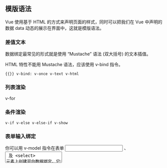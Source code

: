## 模版语法

Vue 使用基于 HTML 的方式来声明页面的样式，同时可以把我们在 Vue 中声明的数据 data 动态的展示在界面中，这就是模版语法。

### 差值文本

数据绑定最常见的形式就是使用 “Mustache” 语法 (双大括号) 的文本插值。

HTML 特性不能用 Mustache 语法，应该使用 v-bind 指令。

```vue
{{}} v-bind: v-once v-text v-html
```

### 列表渲染

v-for

### 条件渲染

```vue
v-if v-else v-else-if v-show
```

### 表单输入绑定

你可以用 v-model 指令在表单 <input> 、 <textarea> 及 <select> 元素上创建双向数据绑定。它会根据控件类型自动选取正确的方法来更新元素。 v-model 本质上是语法糖。它将转换为输入事件以更新数据，并对一些极端场景进行一些特殊处理。

### 事件处理

可以用 v-on 指令监听 DOM 事件，并在触发时运行一些 JavaScript 代码。

事件修饰符。

### class 与 style 绑定

操作元素的 class 列表和内联样式是数据绑定的一个常见需求。因为它们都是属性，所以我们可以用 v-bind 处理它们：只需要通过表达式计算出字符串结果即可。不过，字符串拼接麻烦且易错。因此，在将 v-bind 用于 class 和 style 时，Vue.js 做了专门的增强。表达式结果的类型除了字符串之外，还可以是对象或数组，对象的方式更常用。

### 模版和函数渲染

模版语法是如何实现的。

我们编写的模版，看起来像 HTML 代码的内容它到底是什么呢。

实际上，将来 Vue 会将我们编写的这些模版转换成渲染函数，渲染函数最终的目标是要为了能够生成虚拟 DOM，再结合着 Vue 的响应式系统，Vue 就能够根据将来值发生变化之后，再次执行渲染函数，得到一个全新的虚拟 DOM，在新旧虚拟 DOM 之间经过比对，就可以知道我们真正要做的 DOM 操作。

这个渲染函数将来执行之后，它能够 return 一个结果，return 的这个结果就是虚拟 DOM。

```js
// 输出vue替我们生成的渲染函数一窥究竟 
console.log(app.$options.render)

// 它长这个样子 
(function anonymous( ) { with(this){return _c('div',{attrs:{"id":"app"}},[_c('h2',{attrs: {"title":title}},[_v("\n "+_s(title)+"\n ")]),_v(" "),_c('input',{directives:[{name:"model",rawName:"v-model",value: (course),expression:"course"}],attrs:{"type":"text"},domProps:{"value": (course)},on:{"keydown":function($event) {if(!$event.type.indexOf('key')&&_k($event.keyCode,"enter",13,$event.key,"Enter" ))return null;return addCourse($event)},"input":function($event) {if($event.target.composing)return;course=$event.target.value}}}),_v(" "),_c('button',{on:{"click":addCourse}},[_v("新增课程")]),_v(" "),(courses.length == 0)?_c('p',[_v("没有任何课程信息")]):_e(),_v(" "),_c('ul',_l((courses),function(c){return _c('li',{class:{active: (selectedCourse === c)},on:{"click":function($event){selectedCourse = c}}}, [_v(_s(c))])}),0)])} })
```

改写为渲染函数版本：

```js
const app = new Vue({ 
  // 引入上面的render函数 
  render() { 
    with (this) { return ... } 
  } 
})
```

所以实际上我们在编写模版的时候其实我们不是在写 HTML，在 Vue 的内部其实是把它转换成了一个 JS 的函数，这个才是真正的模版技术的工作机制。



## 计算属性和监听器

模板内的表达式非常便利，但是设计它们的初衷是用于简单运算的。在模板中放入太多的逻辑会让模板过重且难以维护，此时就可以考虑计算属性和监听器。

计算属性具有缓存性：计算所得的值如果没有变化不会重复执行，页面不会重新渲染。其实计算属性里的逻辑挪到methods 里面也是可以实现的，但是不管这个值有没有变化，每次都会重新计算。

默认情况下 watch 在初始化时不执行，监听的值变了才执行，想要初始化时执行，要使用带选项的 watcher。

区别：

* 简洁性，且计算属性具有缓存性。所以实际开发中，如果能用 computed 实现就用 computed。
* 从语境上说
  * computed：一个值是由其他值得来的，这些值变了这个值也要变，适合做多个值影响一个值的情形。
  * watch：一个值变化了，我要做一些事情，适合做一个数据影响多个数据的情形。
* 监听器选项提供了更通用的方法，适合执行异步操作或较大开销操作的情况。



## 生命周期

每个 Vue 实例在被创建时都要经过一系列的过程。例如，初始化、更新过程、销毁过程、需要设置数据监听、编译模板、将实例挂载到 DOM 并在数据变化时更新 DOM 等，这一系列的过程统称为 Vue 实例的生命周期。

### 生命周期钩子

既然组件它将来要实例化，它会有生命周期，那么为了我们方便去写程序，Vue 为我们准备了一些叫做生命周期钩子的函数。可以在组件的选项中按照它规定的名字直接去写就可以了。

* created：组件实例已创建，它自己的所有的数据以及父组件传下来的所有数据都可以访问到了。由于没有挂载，所以当前这些数据还没有转换成真实的 DOM 元素，DOM 元素还不存在。
* mounted：mounted 的时间点更靠后，它做了挂载，挂载实际上做的操作是将所有渲染函数执行之后得到的虚拟 DOM 转换成真实 DOM。所以 mounted 里已经可以访问到 DOM 元素了。

created 到 mounted 的这个过程是很快的，所以 ated 和 mounted 本质上是没有差别的。

### 使用场景分析

生命周期分为三阶段：初始化、更新、销毁。

* 初始化：beforeCreate、created、beforeMount、mounted
* 更新：beforeUpdate、updated
* 销毁：beforeDestroy、destroyed

### 探讨生命周期

#### 生命周期图示

* new Vue()：我们 new Vue 的时候创建了整个应用程序的根实例。
* 初始化 事件&生命周期：接下来是一系列子组件和子实例的创建和挂载，首先要做的事情是一些数据的准备，包括事件的监听和生命周期等，这个生命周期主要是一些特别的属性的创建，像老爹的引用 $parent，孩子的引用 $children 等等一些跟生命有关的，因为出生了就肯定知道老爹是谁了，但是还不知道孩子是谁，但是这些变量的初始化已经做好了。
* beforeCreate：接下来是 beforeCreate 这个生命周期钩子，这个时间点是非常早的，所以我们开发项目的过程中，可能很少会用到它。
* 初始化 注入&校验：这是一些数据的传入，在这个阶段会有一些来自父组件注入的特别的数据，父辈祖辈传过来的，Vue 还做了一些相关的校验工作，比如说这些数据有没有冲突，跟我组件当前的 data 或 props 有没有冲突。
* created：这些所有数据全部准备就绪了，才会 created。所以我们平时获取异步数据为什么要放到这呢，因为现在所有数据都准备好了，特别安全合理可靠。于情于理都应该写在这。所以这获取异步数据就挺合适的。
* 接下来会执行挂载逻辑，这是 Vue 内部去执行的，大家不用去关心，我们只要找着这个宿主了，把当前这个数据结合着我写的模版变成 DOM，就算完成了，完成之后呢，就要执行挂载，其实是 DOM 的追加操作了。我希望把我的内容追加到宿主元素上。
* beforeMount：在执行一些列的转换过程之前，会先 beforeMount 一下，通知一下我准备去干这个事了，但现在实际上还没有开始做转换。
* mounted：当我把转换的事情都做完后，vm.$el 就是这个 DOM 元素已经转换完成了，它转换完成后会触发 mounted，会通知用户现在已经可以访问 DOM 了，可以放心的访问和更新 DOM 了。到这挂载是完毕的，初始化流程结束了。
* beforeUpdate：只要这个组件不死，不被删除掉，那它就处于这个循环过程，就不停的监控数据的更新，一旦数据发生更新，准备做更新之前，先 beforeUpdate。
* updated：等我把所有的更新操作做完，DOM 操作更新完了，再通知用户 updated。如果你要再更新之前，想记录一下状态，你要在 beforeUpdate，反之，你要希望看到更新之后的结果，你要在 updated 这个钩子里面去做事情。
* beforeDestory：如果用户手动的去调 $detory() 去销毁当前的组件实例，也不是立刻销毁，在销毁之前给用户一个机会再做点事，这里还可以访问组件实例，比如把程序中的定时器销毁掉，解除一些绑定，销毁子组件，事件监听等等一系列可能造成内存泄露的东西把它先解除掉，防止出问题。
* destoryed：真正销毁完毕的事件是这个 destoryed，这个时候组件实例都没有了，灰飞烟灭。

![Vue生命周期图示](/Users/zhaoyang/tool/images/前端知识体系/前端工程实践/Vue/Vue生命周期图示.png)

#### 生命周期列表

除了上面的生命周期图示的理解，我们还要完整的掌握生命周期列表。在 API 中，关于生命周期会有一个详细的列表展示。[生命周期图示](https://cn.vuejs.org/v2/api/#%E9%80%89%E9%A1%B9-%E7%94%9F%E5%91%BD%E5%91%A8%E6%9C%9F%E9%92%A9%E5%AD%90)

### 生命周期钩子使用场景分析

一般情况下，这些带 before 的，我们在实际开发中用的都会少。因为在这些 before 的状态中，要么数据还没准备好，要么元素还没准备好，总是少了那么点东西。

```js
{
  beforeCreate(){} // 执行时组件实例还未创建，这个时间点非常之早，各种各样的数据还不齐全，所以大家在做操作的时候，不要随意的访问各种各样的数据，可能根本就访问不到，通常用于插件开发中执行一些初始化任务
  created(){} // 组件初始化完毕，各种数据可以使用，常用于异步数据获取
  beforeMounted(){} // 未执行渲染、更新，dom未创建
  mounted(){} // 初始化结束，dom已创建，可用于获取访问数据和dom元素
  beforeUpdate(){} // 更新前，可用于获取更新前各种状态，比如有一个列表更新了，你要记录它更新之前滚动条的位置，显然是在这个时候去保存是最合理的。
  updated(){} // 更新后，所有状态已是最新，得到上列滚动条最新的高度，位置可能都有变化，这个时候可以做一些更新之后的操作。
  beforeDestroy(){} // 销毁前，可用于一些定时器或订阅的取消，防止内存泄露，这个时候组件实例还在
  destroyed(){} // 组件已销毁，作用同上，组件实例已经不在了
}
```



## 组件化基础

组件化就是把我们应用程序中的一些比较独立的功能的模块或者单元，把它抽取出来，然后把它封装成组件。就像工程化过程中的一些零件。搭积木时候积木的零件。以后在开发后续程序的过程中，维护，复用都会得到进一步的提升。

官方对组件的定义：组件是可复用的 Vue 实例，带有一个名字，我们可以在一个通过 new Vue 创建的 Vue 根实例中，把这个组件作为自定义元素来使用。

### 组件的注册、使用及数据传递

Vue.component(name, options) 可用于注册组件。

props 用于接收数据。

template 用于编写组件模版。

### 自定义事件及其监听

当子组件需要和父级组件进行通信，可以派发并监听自定义事件。

公用的状态放在父组件。

### 在自定义组件上使用双向数据绑定

v-model 是一个语法糖，v-model 最终会转换成一个属性的传递 :value="values" 和一个事件的监听 @input="onInput"。

onInput 回调函数里具体的逻辑是，将内部派发事件传递的那个最新的要变更的值赋值给 values，就是 @input = "values=$event"，$event 是固定的名字，表示传递出来的参数，把它赋值给当前的 values 变量。

```vue
<course-add v-model="values"></course-add> 
// 相当于：
<course-add :value="values" @input="values=$event"></course-add>
```

在组件的内部，要做的事情是，接受一个属性叫 value 和派发一个默认的 input 事件，把最新的值作为参数传递出来。

```js
Vue.component('course-add', {
	props: ['values'],
  template: `
		<div>
			<!-- 需要实现input的:value和@input --> 
			<input :value="values" @input="onInput"/> 
		</div> 
	`,
	methods: {
    onInput(e) {
      this.$emit('input', e.target.value)
    }
  }
})
```

非自定义组件和表单元素的 v-model 做的事是一样的，只不过组件内部做的事 Vue 已经在绑定了 v-model 的表单元素上做好了。所以在表单元素上使用数据双向绑定只需写一个 v-model 就行了。

### 插槽

在开发的过程中，我们经常会遇到一些这样的需求，比如说一个对话框要去组件化，这个对话框的内容在用的时候是在父组件中去指定的，但是这块内容将来是要把它显示在子组件内部的，这个就是内容分发。在外面去提供内容，将来分发到里面的指定位置，这就是内容分发技术。

Vue 中组件的内容分发，我们用的是插槽，这个名字非常的形象，我留出这个位置，内容实际上是不确定的，通过父组件传递过来，我用插槽来接收。

**普通插槽**

```vue
<message :show.sync="show">新增课程成功！</message>
```

```js
// slot作为占位符 
Vue.component('message', { 
  props: ['show'], 
  template: ` 
		<div class="message-box" v-if="show"> 
			<slot></slot> 
			<span class="message-box-close" @click="$emit('update:show', false)">X</span>
		</div>
	`
})
```

sync 修饰符：为了写法更简洁。:show.sync="isShow" 将来会展开成 :show="isShow" @update:show="show=$event" 的形式。所以将来子组件要派发的事件就是 update:show。

**如果存在多个独立内容要分发，可以使用具名插槽，把指定的内容放到指定的位置。**

```vue
<message :show.sync="show"> 
  // 通过template的方式
	<template v-slot:title>
		<h2>恭喜</h2>
  </template> 
  <template>新增课程成功！</template> 
</message>
```

```js
Vue.component('message', { 
  props: ['show'], 
  template: ` 
		<div class="message-box" v-if="show"> 
			<strong><slot name="title">默认标题</slot></strong>
			<slot></slot> 
		</div>
	`
})
```

**作用域插槽： 数据值来自于子组件内部还是父组件。**

```vue
<message :show.sync="show"> 
  // 通过template的方式
	<template v-slot:title="slotProps">
		<h2>{{slotProps.title}}</h2>
  </template> 
  <template>新增课程成功！</template> 
</message>
```

```js
Vue.component('message', { 
  props: ['show'],
  template: ` 
		<div class="message-box" v-if="show"> 
			<slot name="title" title="来自message的标题">默认标题</slot>
			<slot></slot> 
		</div>
	`
})
```

### Vue 组件化探讨

Vue 应用就是由一个个组件构成的。Vue 的组件化涉及到的内容非常多。

组件化是 Vue 的最精髓的特性，也是体现使用 Vue 的熟练程度，精通程度的一个非常重要的参考。于是在面试的过程中经常被问到：谈一下你对 Vue 组件化的理解，这时候有可能无从下手，组件化这个问题很大，怎么能够把它具体的落地去回答到这个问题中，可以从以下几点进行阐述，由浅入深来说：

* 首先遵循的原则是先要介绍下组件化含义是什么：组件是可复用的 Vue 实例，准确讲它们是 VueComponent 的实例，继承自 Vue。

* 组件化其实是软件工程中的一些原则性的践行，软件工程中一个最重要的原则就是**高内聚，低耦合**，从而增强程序的复用性，可维护性，可测试性，这些优点在 Vue 程序中就是用组件化去实现的。

* 组件化的使用场景：什么时候使用组件？组件用到什么地方去？以下分类可作为参考：

  * 通用组件：实现最基本的功能，具有通用性、复用性，例如按钮组件、输入框组件、布局组件等，类似 elementUI 等组件库的功能，这些组件库共同的特点是基本上就是最小的功能单元了，不可能再区分了。
  * 业务组件：它们完成具体业务，具有一定的复用性，例如登录组件、轮播图组件。可以把这些通用组件做一个有机的组合来完成一个功能。
  * 页面组件：组织应用各部分独立内容，需要时在不同页面组件间切换，例如列表页、详情页组件

* 如何使用组件

  * 定义：全局定义 Vue.component()，局部定义 components 选项，sfc
  * 分类：有状态组件，functional（函数式组件，无状态组件），abstract（抽象组件，完成一些特定的功能，它不管视图，可能实现一个特别的逻辑控制，逻辑功能，比如一个防抖组件，keep-alive，transition 加上这些组件去包装）
  * 组件化过程中一些常见的通信手段：props，$emit()/$on()，provide/inject，$children/$parent/$root/$attrs/$listeners
  * 内容分发：<slot>，<template>，v-slot
  * 使用及优化：动态组件 is，keep-alive，异步组件

* 组件的本质

  组件到底是什么，组件的本质是什么，组件最终的输出目标是什么。

  Vue 中的组件经历如下过程：

  组件配置 => VueComponent 实例 => render() => Virtual DOM => DOM

  所以组件最终的输出目标是虚拟 DOM。

  组件大家平常写的只是配置对象，但是这个过程中 Vue 内部到底做了什么事情呢，是中间这三步，大家看不到的，因为你写了配置最后希望看到 DOM，但实际上 Vue 内部为你做了三件事。

  * 首先它把你写的组件配置转换成了 VueComponent 实例。
  * 实例里面会有 render 方法，render 方法是我们写的模版转换的，render 方法在合适的时间去执行获得虚拟 DOM。
  * 虚拟 DOM 又通过更新的过程转换成真实 DOM。

  所以隐藏在 Vue 内部的这个过程你应当知道。

  最后我们需要知道组件的本质就是产生虚拟 DOM。



## Vue 必会 API 盘点

### 数据相关 API

#### Vue.set

后续动态的向响应式对象中添加一个属性，并确保这个新属性同样是响应式的，且触发视图更新。

使用方法： Vue.set(target, propertyName/index, value)

#### Vue.delete

动态的删除对象的属性。如果对象是响应式的，确保删除能触发更新视图。

使用 delete obj['property'] 这种方式删除的时候，我们定义的拦截器是无法拦截到的，所以导致这样删除，最终界面中是不会响应的。

使用方法： Vue.delete(target, propertyName/index)

#### vm.$set vm.$delete 这两个同名的实例方法是上面两个方法的别名。

### 事件相关 API

#### vm.$on

监听当前实例上的自定义事件。事件可以由 vm.$emit 触发。回调函数会接收所有传入事件触发函数的额外参数。

相当于在模版中@事件的方式：@test="callback"

```js
vm.$on('test', function (msg) {
  console.log(msg)
})
```

事件监听的时候，虽然我们 @test 是写在父组件里头，但是这个事件的监听者其实是事件的派发者。事件的监听者和派发者是同一个实例。而不是在子组件中派发事件，在父组件中监听，要区分开来，只是用 @ 那种语法写到父组件。将来转换成真正的代码其实还是 $on 这样的。

#### vm.$emit 

触发当前实例上的事件。附加参数都会传给监听器回调。

#### 典型应用：事件总线

$on 和 $emit 其实有一个比较常见的应用方式，叫事件总线。

通过在 Vue 的构造函数的原型上添加另外一个独立的 Vue 的实例，把它作为事件总线，这是一个设计模式，总线模式，因为我是放到了原型上，那将来我在任意的组件中都可以通过 this.$bus 的方式来访问到这个 new Vue() 的实例，所以这个 Vue 的实例就可以作为所有组件的中间人，在任何的组件中只要想给其他的组件传递消息你都可以用 $bus 进行 $emit，在其他组件里用 $on 去监听，这样大家的通信就非常方便了，实现组件间相互通信，不受组件间关系的影响。比如之前我们只能在父子间去通信，而现在哪怕跨很多层，没有任何关系都可以随意的去通信，是一种非常好的组件通信的手段。

```js
Vue.prototype.$bus = new Vue();
```

#### vm.$once

监听一个自定义事件，但是只触发一次。一旦触发之后，监听器立刻就会解除绑定。

```js
vm.$once('test', function (msg) { 
	console.log(msg) 
})
```

#### vm.$off

移除自定义事件监听器。

随着参数不同，它的处理方式也不同。

* 如果没有提供参数，则移除当前实例上面绑定的所有事件的所有监听器；
* 如果只提供了事件，则移除该事件所有的监听器；
* 如果同时提供了事件与回调，则只移除这个事件的这个监听器。

```js
vm.$off() // 移除所有的事件监听器 
vm.$off('test') // 移除该事件所有的监听器 
vm.$off('test', callback) // 只移除这个回调的监听器
```

### 组件或元素引用

#### ref 和 vm.$refs

ref 被用来给元素或子组件来设置引用信息。引用信息将会注册在父组件的 $refs 对象上。如果在普通的 DOM 元素上使用，引用指向的就是 DOM 元素；如果用在子组件上，引用就指向组件的实例。

范例：改造 message 组件显示隐藏方式，可以在子组件内部暴露出控制组件显示隐藏的方法，然后在父组件里通过 ref 引用到子组件的方法。

注意：

* ref 是作为渲染结果被创建的，所以访问的时间点至少在 mounted 之后，在初始渲染时不能访问它们。
* $refs 不是响应式的，不要试图用它在模板中做数据绑定。 
* 如果在 v-for 中去设置 ref，$refs 引用信息将是包含 DOM 节点或组件实例的数组。